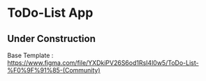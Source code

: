 # ToDo-List App
## Under Construction

Base Template : https://www.figma.com/file/YXDkiPV26S6od1RsI4l0w5/ToDo-List-%F0%9F%91%85-(Community)
